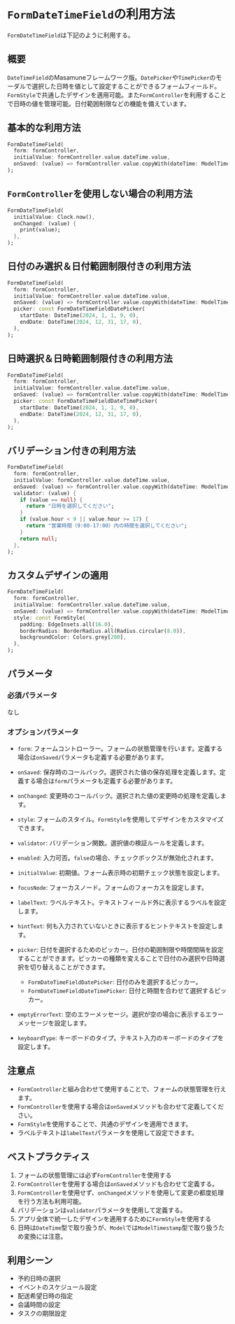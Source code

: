 # `FormDateTimeField`の利用方法

`FormDateTimeField`は下記のように利用する。

## 概要

`DateTimeField`のMasamuneフレームワーク版。`DatePicker`や`TimePicker`のモーダルで選択した日時を値として設定することができるフォームフィールド。`FormStyle`で共通したデザインを適用可能。また`FormController`を利用することで日時の値を管理可能。日付範囲制限などの機能を備えています。

## 基本的な利用方法

```dart
FormDateTimeField(
  form: formController,
  initialValue: formController.value.dateTime.value,
  onSaved: (value) => formController.value.copyWith(dateTime: ModelTimestamp(value)),
);
```

## `FormController`を使用しない場合の利用方法

```dart
FormDateTimeField(
  initialValue: Clock.now(),
  onChanged: (value) {
    print(value);
  },
);
```

## 日付のみ選択＆日付範囲制限付きの利用方法

```dart
FormDateTimeField(
  form: formController,
  initialValue: formController.value.dateTime.value,
  onSaved: (value) => formController.value.copyWith(dateTime: ModelTimestamp(value)),
  picker: const FormDateTimeFieldDatePicker(
    startDate: DateTime(2024, 1, 1, 9, 0),
    endDate: DateTime(2024, 12, 31, 17, 0),
  ),
);
```

## 日時選択＆日時範囲制限付きの利用方法

```dart
FormDateTimeField(
  form: formController,
  initialValue: formController.value.dateTime.value,
  onSaved: (value) => formController.value.copyWith(dateTime: ModelTimestamp(value)),
  picker: const FormDateTimeFieldDateTimePicker(
    startDate: DateTime(2024, 1, 1, 9, 0),
    endDate: DateTime(2024, 12, 31, 17, 0),
  ),
);
```

## バリデーション付きの利用方法

```dart
FormDateTimeField(
  form: formController,
  initialValue: formController.value.dateTime.value,
  onSaved: (value) => formController.value.copyWith(dateTime: ModelTimestamp(value)),
  validator: (value) {
    if (value == null) {
      return "日時を選択してください";
    }
    if (value.hour < 9 || value.hour >= 17) {
      return "営業時間（9:00-17:00）内の時間を選択してください";
    }
    return null;
  },
);
```

## カスタムデザインの適用

```dart
FormDateTimeField(
  form: formController,
  initialValue: formController.value.dateTime.value,
  onSaved: (value) => formController.value.copyWith(dateTime: ModelTimestamp(value)),
  style: const FormStyle(
    padding: EdgeInsets.all(16.0),
    borderRadius: BorderRadius.all(Radius.circular(8.0)),
    backgroundColor: Colors.grey[200],
  ),
);
```

## パラメータ

### 必須パラメータ
なし

### オプションパラメータ
- `form`: フォームコントローラー。フォームの状態管理を行います。定義する場合は`onSaved`パラメータも定義する必要があります。
- `onSaved`: 保存時のコールバック。選択された値の保存処理を定義します。定義する場合は`form`パラメータも定義する必要があります。
- `onChanged`: 変更時のコールバック。選択された値の変更時の処理を定義します。
- `style`: フォームのスタイル。`FormStyle`を使用してデザインをカスタマイズできます。
- `validator`: バリデーション関数。選択値の検証ルールを定義します。
- `enabled`: 入力可否。`false`の場合、チェックボックスが無効化されます。
- `initialValue`: 初期値。フォーム表示時の初期チェック状態を設定します。
- `focusNode`: フォーカスノード。フォームのフォーカスを設定します。

- `labelText`: ラベルテキスト。テキストフィールド外に表示するラベルを設定します。
- `hintText`: 何も入力されていないときに表示するヒントテキストを設定します。
- `picker`: 日付を選択するためのピッカー。日付の範囲制限や時間間隔を設定することができます。ピッカーの種類を変えることで日付のみ選択や日時選択を切り替えることができます。
  - `FormDateTimeFieldDatePicker`: 日付のみを選択するピッカー。
  - `FormDateTimeFieldDateTimePicker`: 日付と時間を合わせて選択するピッカー。
- `emptyErrorText`: 空のエラーメッセージ。選択が空の場合に表示するエラーメッセージを設定します。
- `keyboardType`: キーボードのタイプ。テキスト入力のキーボードのタイプを設定します。

## 注意点

- `FormController`と組み合わせて使用することで、フォームの状態管理を行えます。
- `FormController`を使用する場合は`onSaved`メソッドも合わせて定義してください。
- `FormStyle`を使用することで、共通のデザインを適用できます。
- ラベルテキストは`labelText`パラメータを使用して設定できます。

## ベストプラクティス

1. フォームの状態管理には必ず`FormController`を使用する
2. `FormController`を使用する場合は`onSaved`メソッドも合わせて定義する。
3. `FormController`を使用せず、`onChanged`メソッドを使用して変更の都度処理を行う方法も利用可能。
4. バリデーションは`validator`パラメータを使用して定義する。
5. アプリ全体で統一したデザインを適用するために`FormStyle`を使用する
6. 日時は`DateTime`型で取り扱うが、`Model`では`ModelTimestamp`型で取り扱うため変換には注意。

## 利用シーン

- 予約日時の選択
- イベントのスケジュール設定
- 配送希望日時の指定
- 会議時間の設定
- タスクの期限設定
